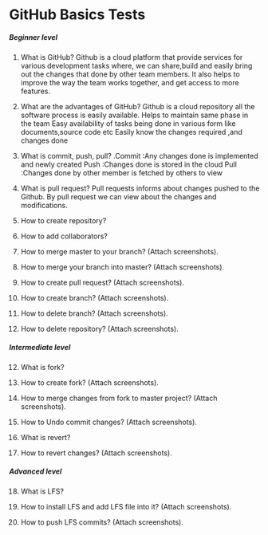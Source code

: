 # GitHub Basics Tests


##### Beginner level

1. What is GitHub?
 Github is a cloud platform that provide services for various development tasks where,
 we can share,build and easily bring out the changes that done by other team members.
 It also helps  to improve the way the  team works together, and get access to more features. 

   

2. What are the advantages of GitHub?
  Github is a cloud repository all the software process is easily available.
  Helps to maintain same phase in the team
  Easy availability of tasks being done in various form like documents,source code etc
  Easily know the changes required ,and changes done 
  

   

3. What is commit, push, pull?
.Commit :Any changes done is implemented and newly created 
  Push :Changes done is stored in the cloud
  Pull :Changes done by other member is fetched by others to view 




4. What is pull request?
     Pull requests informs  about changes  pushed to the Github. 
     By pull request we can view about the changes and  modifications.



5. How to create repository?

          

6. How to add collaborators?



7. How to merge master to your branch? (Attach screenshots).



8. How to merge your branch into master? (Attach screenshots).



9. How to create pull request?  (Attach screenshots).



10. How to create branch?  (Attach screenshots).



11. How to delete branch? (Attach screenshots).



12. How to delete repository? (Attach screenshots).



##### Intermediate level

12. What is fork?

    

13. How to create fork?  (Attach screenshots).

    

14. How to merge changes from fork to master project?  (Attach screenshots).



15. How to Undo commit changes?  (Attach screenshots).

    

16. What is revert?

    

17. How to revert changes?  (Attach screenshots).



##### Advanced level

18. What is LFS? 



19. How to install LFS and add LFS file into it?  (Attach screenshots).



20. How to push LFS commits?  (Attach screenshots).





